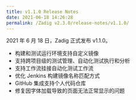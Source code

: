 ```yaml
---
title: v1.1.0 Release Notes
date: 2021-06-18 14:26:28
permalink: /Zadig v2.3.0/release-notes/v1.1.0/
---
```


2021 年 6 月 18 日，Zadig 正式发布 v1.1.0。

- 构建和测试运行环境支持自定义镜像
- 支持跨项目级的测试管理、自动化测试执行和分析
- 支持工作流挂接自动化测试工作流
- 优化 Jenkins 构建镜像名称匹配方式
- GitHub 集成支持个人代码仓库
- 修复因字体加载导致的页面无法正常显示的问题